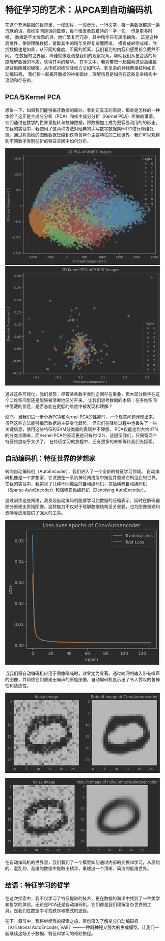 # 特征学习的艺术：从PCA到自动编码机

在这个充满数据的世界里，一张图片，一段音乐，一行文字，每一条数据都是一条沉默的诗。高维空间是诗的篇章，每个维度承载着诗的一字一句。 但是更多时候，
数据是不太优雅的诗，他们繁复而冗杂，其中精华只有凤毛麟角。 正是这种高维性，使得理解数据，提取其中的精华变得复杂而困难。 
横看成岭侧成峰，欣赏数据也是如此，从不同的角度、不同的距离，我们看到的内容和感受都会截然不同。 
在数据的世界里，降维就像是调整我们的观察视角，帮助我们从更合适的角度理解数据的本质，获得其中的精华。 
在本文中，我将带您一起探索这些高维数据背后隐藏的秘密。从传统的线性降维方法如PCA，到复杂的神经网络结构如自动编码机，
我们将一起揭开数据的神秘面纱，理解信息是如何在这些复杂结构中流动和存在的。

## PCA与Kernel PCA
想象一下，如果我们能够揭开数据的面纱，看到它真正的面貌，那会是怎样的一种体验？这正是主成分分析（PCA）和核主成分分析（Kernel PCA）所做的事情。
它们通过在数学的世界里旋转和拉伸数据，将数据加工成为更容易利用的的形态。
在我的实验中，我使用了这两种方法对经典的手写数字数据集`MNIST`进行降维处理。通过将高维的图像数据压缩到仅包含两个主要特征的二维世界，我们可以观察到不同数字类别在新的特征空间中如何分布。

![MNIST PCA Visualization](assets%2FPasted%20image%2020231218180436.png)
![MNIST Kernel PCA Visualization](assets%2FPasted%20image%2020231218180451.png)

通过这些可视化，我们发现：尽管某些数字类别之间存在重叠，但大部分数字在这个二维空间里还是能够被清晰地区分开来。
让我们思考数据的本质：在多维空间中隐藏的信息，是否总能在更低的维度中被发现和理解？

然而，当我们进一步分析PCA和Kernel PCA的性能时，一个现实问题浮现出来。虽然这些方法能够揭示数据的主要变化趋势，
但它们在降维过程中也丢失了一些关键信息，使用这些特征的SVM分类器的表现并不理想。
PCA仅能达到大约47%的分类准确率，而Kernel PCA的表现更是只有约12%。这提示我们，只保留两个特征维度似乎太少了。
在特征学习的旅程中，还有更多的未知等待我们去探索。

## 自动编码机：特征世界的梦想家

转向自动编码机（AutoEncoder），我们进入了一个全新的特征学习领域。
自动编码机像是一个梦想家，它试图在一系列神经网络层中捕捉并重建它所见到的世界。
在我的实验中，我实现了几种不同类型的自动编码机，包括稀疏自动编码机（Sparse AutoEncoder）和降噪自动编码机（Denoising AutoEncoder）。

通过训练这些网络，我发现自动编码机能够学习到数据的压缩表示，同时在解码器部分重建出原始图像。这种能力不仅对于理解数据结构至关重要，也为图像重建和去噪等应用提供了强大的工具。

![AutoEncoder Reconstruction](assets%2FPasted%20image%2020231218180232.png)

当我们将自动编码机应用于图像降噪时，效果尤为显著。通过向网络输入带有噪声的图像，并训练它们重建无噪声的原始图像，自动编码机显示出了令人赞叹的鲁棒性和适应性。

![Denoising AutoEncoder Effect](assets%2FPasted%20image%2020231218180259.png)

![Denoising AutoEncoder Comparison](assets%2FPasted%20image%2020231218181432.png)

在自动编码机的世界里，我们看到了一个模型如何通过内部的变换和学习，从原始的、混乱的、高维的数据中提取出精华，重建出一个清晰、简洁的低维世界。

## 结语：特征学习的哲学

在这次探索中，我不仅学习了特征提取的技术，更在数据的海洋中找到了一种美学和哲学的体验。无论是PCA还是自动编码机，它们都是我们理解复杂世界的工具，是我们在数据中寻找秩序和模式的途径。

在下一章节中，我将继续我的探索之旅，带您深入了解变分自动编码机（Variational AutoEncoder, VAE）——一种既神秘又强大的生成模型。让我们一起继续这场关于数据、特征和学习的奇妙旅程。